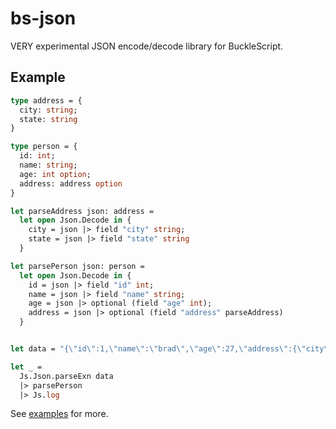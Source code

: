 # bs-json

VERY experimental JSON encode/decode library for BuckleScript.

## Example

```ml
type address = {
  city: string;
  state: string
}

type person = {
  id: int;
  name: string;
  age: int option;
  address: address option
}

let parseAddress json: address =
  let open Json.Decode in {
    city = json |> field "city" string;
    state = json |> field "state" string
  }

let parsePerson json: person =
  let open Json.Decode in {
    id = json |> field "id" int;
    name = json |> field "name" string;
    age = json |> optional (field "age" int);
    address = json |> optional (field "address" parseAddress)
  }


let data = "{\"id\":1,\"name\":\"brad\",\"age\":27,\"address\":{\"city\":\"city1\",\"state\":\"state1\"}}"

let _ =
  Js.Json.parseExn data
  |> parsePerson
  |> Js.log
```

See [examples](https://github.com/BuckleTypes/bs-json/blob/master/examples/examples.ml) for more.
